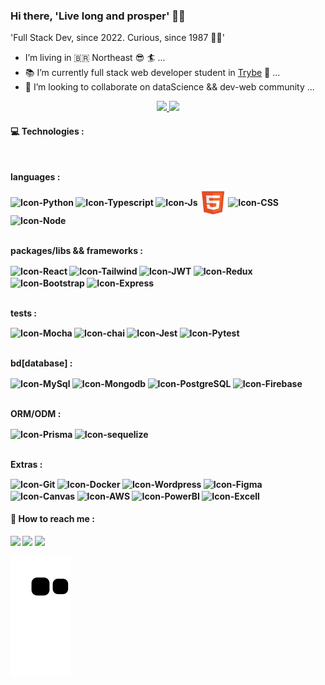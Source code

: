 ### Hi there, 'Live long and prosper' 🖖🏽

'Full Stack Dev, since 2022. Curious, since 1987 👶🏼'

- I’m living in 🇧🇷 Northeast :sunglasses: :surfer: ...
- 📚 I’m currently full stack web developer student in [Trybe](https://www.betrybe.com/) :rocket: ...
- 👾 I’m looking to collaborate on dataScience && dev-web community ...

<!--Github-Status-->
<div align="center">
  <a href="https://github.com/DeoliveiraJR">
  <img height="150em" src="https://github-readme-stats.vercel.app/api?username=DeoliveiraJR&show_icons=true&theme=flag-india&include_all_commits=true&count_private=true"/>
  <img height="150em" src="https://github-readme-stats.vercel.app/api/top-langs/?username=DeoliveiraJR&layout=compact&langs_count=7&theme=flag-india"/>
  </a>
</div>

<!--icones - tecnologiass-->

#### 💻 Technologies :

  <div style="display: inline_block"><br>
  <p><b>languages :</p> 
  <img align="center" alt="Icon-Python" height="40" width="42" src="https://img.icons8.com/?size=512&id=hZvpN3zV45Yf&format=png">
  <img align="center" alt="Icon-Typescript" height="40" width="42" src="https://img.icons8.com/?size=512&id=wpZmKzk11AzJ&format=png">
  <img align="center" alt="Icon-Js" height="38" width=42" src="https://img.icons8.com/dusk/344/javascript-logo.png">
  <img align="center" alt="Icon-HTML" height="38" width="42" src="https://raw.githubusercontent.com/devicons/devicon/master/icons/html5/html5-original.svg">
  <img align="center" alt="Icon-CSS" height="40" width="42" src="https://img.icons8.com/dusk/344/css3.png">
  <img align="center" alt="Icon-Node" height="40" width="42" src="https://img.icons8.com/?size=512&id=54087&format=png">
    
  <p><br><b>packages/libs && frameworks :</p> 
  <img align="center" alt="Icon-React" height="40" width="42" src="https://cdn-icons-png.flaticon.com/512/3334/3334886.png">
  <img align="center" alt="Icon-Tailwind" height="40" width="42" src="https://img.icons8.com/?size=512&id=CIAZz2CYc6Kc&format=png">
  <img align="center" alt="Icon-JWT" height="40" width="42" src="https://img.icons8.com/?size=512&id=rHpveptSuwDz&format=png">
  <img align="center" alt="Icon-Redux" height="40" width="42" src="https://img.icons8.com/?size=512&id=jD-fJzVguBmw&format=png">
  <img align="center" alt="Icon-Bootstrap" height="40" width="42" src="https://img.icons8.com/?size=512&id=84710&format=png">
  <img align="center" alt="Icon-Express" height="80" width="142" src="https://www.edureka.co/blog/wp-content/uploads/2019/07/express-logo.png">


  <p><br><b>tests :</p>
  <img align="center" alt="Icon-Mocha" height="52" width="48" src="https://camo.githubusercontent.com/58045a79a69afea4cab1cea6def6d911fba3956cf5fd683addf41c032aa64088/68747470733a2f2f636c6475702e636f6d2f78465646784f696f41552e737667">
  <img align="center" alt="Icon-chai" height="40" width="42" src="https://e7.pngegg.com/pngimages/626/247/png-clipart-mocha-javascript-node-js-test-driven-development-assertion-chai-sheng-miscellaneous-text-thumbnail.png">
  <img align="center" alt="Icon-Jest" height="50" width="52" src="https://encrypted-tbn0.gstatic.com/images?q=tbn:ANd9GcTd5DFtUEvsth-w9x8YAIo7rmss1lUw3i7SuqWD4rCKKH11mvGle08k_ZDh0n8xRTK35ys&usqp=CAU">
  <img align="center" alt="Icon-Pytest" height="50" width="100" src="https://verdantfox.com/static/images/blog_uploaded/1626406400652388.png">

  <p><br><b>bd[database] :</p> 
  <img align="center" alt="Icon-MySql" height="40" width="42" src="https://img.icons8.com/?size=512&id=vR6XrZzQr1CN&format=png">
  <img align="center" alt="Icon-Mongodb" height="40" width="42" src="https://img.icons8.com/?size=512&id=8rKdRqZFLurS&format=png">
  <img align="center" alt="Icon-PostgreSQL" height="40" width="42" src="https://img.icons8.com/?size=512&id=38561&format=png">
  <img align="center" alt="Icon-Firebase" height="40" width="42" src="https://img.icons8.com/?size=512&id=87330&format=png">


  <p><br><b>ORM/ODM :</p>
  <img align="center" alt="Icon-Prisma" height="38" width="42" src="https://img.icons8.com/?size=512&id=YKKmRFS8Utmm&format=png">
  <img align="center" alt="Icon-sequelize" height="50" width="60" src="https://camo.githubusercontent.com/58e35d08b53ec029f0e3e587a28a6f65777d352f797add843d153a0db60b9d7d/68747470733a2f2f692e696d6775722e636f6d2f79764559686e5a2e706e67">

  <p><br><b>Extras :</p> 
  <img align="center" alt="Icon-Git" height="38" width="42" src="https://img.icons8.com/color/344/git.png">
  <img align="center" alt="Icon-Docker" height="40" width="42" src="https://img.icons8.com/?size=512&id=22813&format=png">
  <img align="center" alt="Icon-Wordpress" height="40" width="42" src="https://img.icons8.com/?size=512&id=46972&format=png">
  <img align="center" alt="Icon-Figma" height="40" width="42" src="https://img.icons8.com/?size=512&id=snB4bDeuO6gJ&format=png">
  <img align="center" alt="Icon-Canvas" height="40" width="42" src="https://img.icons8.com/?size=512&id=jCpeiM2gXn8O&format=png">
  <img align="center" alt="Icon-AWS" height="40" width="42" src="https://img.icons8.com/?size=512&id=33039&format=png">
  <img align="center" alt="Icon-PowerBI" height="40" width="42" src="https://img.icons8.com/?size=512&id=70667&format=png">
  <!-- <img align="center" alt="Icon-PowerBI" height="40" width="42" src="https://img.icons8.com/?size=512&id=qYfwpsRXEcpc&format=png"> -->
  <img align="center" alt="Icon-Excell" height="40" width="42" src="https://img.icons8.com/?size=512&id=13654&format=png">

</div>                                                                                                        
                                                                                                        
<!--icones - redes sociais-->
#### 👤 How to reach me :                                                                                                          
<div>   
  <a href="https://www.instagram.com/deoliveira_jr/" target="_blank"><img src="https://img.shields.io/badge/-Instagram-%23E4405F?style=for-the-badge&logo=instagram&logoColor=white" target="_blank"></a>
 	<a href = "mailto:deoliveirajr1@gmail.com"><img src="https://img.shields.io/badge/-Gmail-%23333?style=for-the-badge&logo=gmail&logoColor=white" target="_blank"></a>
  <a href="https://www.linkedin.com/in/franciscofjunior/" target="_blank"><img src="https://img.shields.io/badge/-LinkedIn-%230077B5?style=for-the-badge&logo=linkedin&logoColor=white" target="_blank"></a>

<!--snake commits-->

![Snake animation](https://github.com/DeoliveiraJR/DeoliveiraJR/blob/output/github-contribution-grid-snake.svg)

 </div>

